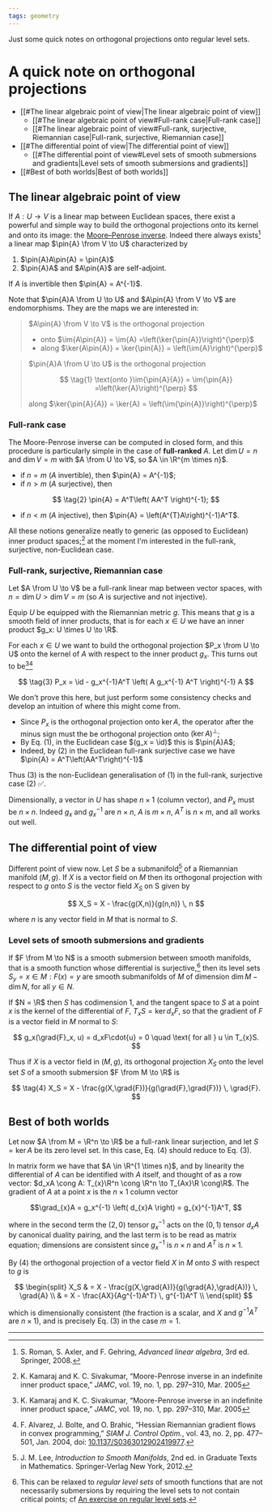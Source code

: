 ```yaml
---
tags: geometry
---
```


Just some quick notes on orthogonal projections onto regular level sets.

# A quick note on orthogonal projections

- [[#The linear algebraic point of view|The linear algebraic point of view]]
	- [[#The linear algebraic point of view#Full-rank case|Full-rank case]]
	- [[#The linear algebraic point of view#Full-rank, surjective, Riemannian case|Full-rank, surjective, Riemannian case]]
- [[#The differential point of view|The differential point of view]]
	- [[#The differential point of view#Level sets of smooth submersions and gradients|Level sets of smooth submersions and gradients]]
- [[#Best of both worlds|Best of both worlds]]



$\newcommand{\R}{\mathbb{R}}$
$\newcommand{\from}{:}$
$\newcommand{\pin}[1]{\tilde{#1}}$
$\DeclareMathOperator{\im}{im}$
$\DeclareMathOperator{\grad}{grad}$
$\DeclareMathOperator{\id}{I}$
$\DeclareMathOperator{\dim}{dim}$

## The linear algebraic point of view

If $A: U \to V$ is a linear map between Euclidean spaces, there exist a powerful and simple way to build the orthogonal projections onto its kernel and onto its image: the [Moore–Penrose inverse](https://en.wikipedia.org/wiki/Moore%E2%80%93Penrose_inverse). Indeed there always exists[^rom] a linear map $\pin{A} \from V \to U$ characterized by
1. $\pin{A}A\pin{A} = \pin{A}$
2. $\pin{A}A$ and $A\pin{A}$ are self-adjoint.

If $A$ is invertible then $\pin{A} = A^{-1}$.

Note that $\pin{A}A \from U \to U$ and $A\pin{A} \from V \to V$ are endomorphisms. They are the maps we are interested in:

> $A\pin{A} \from V \to V$ is the orthogonal projection 
> - onto $\im{A\pin{A}} = \im{A} =\left(\ker{\pin{A}}\right)^{\perp}$
> - along $\ker{A\pin{A}} = \ker{\pin{A}} = \left(\im{A}\right)^{\perp}$

> $\pin{A}A \from U \to U$ is the orthogonal projection
>  
>  $$
>  \tag{1}
>  \text{onto }\im{\pin{A}{A}} = \im{\pin{A}} =\left(\ker{A}\right)^{\perp}
>  $$
>  
> along $\ker{\pin{A}{A}} = \ker{A} = \left(\im{\pin{A}}\right)^{\perp}$

### Full-rank case
The Moore-Penrose inverse can be computed in closed form, and this procedure is particularly simple in the case of **full-ranked** $A$. Let $\dim{U} = n$ and $\dim{V} = m$ with $A \from U \to V$, so $A \in \R^{m \times n}$.
- if $n = m$ ($A$ invertible), then $\pin{A} = A^{-1}$;
- if $n > m$ ($A$ surjective), then

$$
\tag{2}
\pin{A} = A^T\left( AA^T \right)^{-1};
$$

- if $n < m$ ($A$ injective), then $\pin{A} = \left(A^{T}A\right)^{-1}A^T$.


All these notions generalize neatly to generic (as opposed to Euclidean) inner product spaces;[^kam] at the moment I'm interested in the full-rank, surjective, non-Euclidean case.

### Full-rank, surjective, Riemannian case
Let $A \from U \to V$ be a full-rank linear map between vector spaces, with $n = \dim{U} > \dim{V} = m$ (so $A$ is surjective and not injective).

Equip $U$ be equipped with the Riemannian metric $g$. This means that $g$ is a smooth field of inner products, that is for each $x \in U$ we have an inner product $g_x: U \times U \to \R$.

For each $x \in U$ we want to build the orthogonal projection $P_x \from U \to U$ onto the kernel of $A$ with respect to the inner product $g_x$. This turns out to be[^kam][^alv]

$$
\tag{3}
P_x = \id - g_x^{-1}A^T \left( A g_x^{-1} A^T  \right)^{-1} A
$$

We don't prove this here, but just perform some consistency checks and develop an intuition of where this might come from.
- Since $P_x$ is the orthogonal projection onto $\ker{A}$, the operator after the minus sign must the be orthogonal projection onto $\left(\ker{A}\right)^{\perp}$;
- By Eq. $(1)$, in the Euclidean case $(g_x = \id)$ this is $\pin{A}A$;
- Indeed, by $(2)$ in the Euclidean full-rank surjective case we have $\pin{A} = A^T\left(AA^T\right)^{-1}$

Thus $(3)$ is the non-Euclidean generalisation of $(1)$ in the full-rank, surjective case $(2)$ ✅.

Dimensionally, a vector in $U$ has shape $n\times1$ (column vector), and $P_x$ must be $n \times n$. Indeed $g_x$ and $g_x^{-1}$ are $n \times n$, $A$ is $m \times n$, $A^T$ is $n \times m$, and all works out well. 


## The differential point of view
Different point of view now. Let $S$ be a submanifold[^lee] of a Riemannian manifold $(M,g)$. If $X$ is a vector field on $M$ then its orthogonal projection with respect to $g$ onto $S$ is the vector field $X_S$ on S given by

$$
X_S = X - \frac{g(X,n)}{g(n,n)} \, n
$$

where $n$ is any vector field in $M$ that is normal to $S$.

### Level sets of smooth submersions and gradients
If $F \from M \to N$ is a smooth submersion between smooth manifolds, that is a smooth function whose differential is surjective,[^regular] then its level sets $S_y = {x \in M: F(x) = y}$ are smooth submanifolds of $M$ of dimension $\dim{M} - \dim{N}$, for all $y \in N$.

If $N = \R$ then $S$ has codimension $1$, and the tangent space to $S$ at a point $x$ is the kernel of the differential of $F$, $T_{x}S = \ker{d_xF}$, so that the gradient of $F$ is a vector field in $M$ normal to $S$:

$$
g_x(\grad{F}_x, u) = d_xF\cdot{u} = 0 \quad \text{ for all } u \in T_{x}S.
$$

Thus if $X$ is a vector field in $(M,g)$, its  orthogonal projection $X_S$ onto the level set $S$ of a smooth submersion $F \from M \to \R$ is

$$
\tag{4}
X_S = X - \frac{g(X,\grad{F})}{g(\grad{F},\grad{F})} \, \grad{F}.
$$

## Best of both worlds
Let now $A \from M = \R^n \to \R$ be a full-rank linear surjection, and let $S = \ker{A}$ be its zero level set. In this case, Eq. $(4)$ should reduce to Eq. $(3)$.

In matrix form we have that $A \in \R^{1 \times n}$, and by linearity the differential of $A$ can be identified with $A$ itself, and thought of as a row vector: $d_xA \cong A: T_{x}\R^n \cong \R^n \to T_{Ax}\R \cong\R$. The gradient of $A$ at a point $x$ is the $n\times 1$ column vector 

$$\grad_{x}A = g_x^{-1} \left( d_{x}A \right) = g_{x}^{-1}A^T,
$$

where in the second term the $(2,0)$ tensor $g_{x}^{-1}$ acts on the $(0,1)$ tensor $d_x{A}$ by canonical duality pairing, and the last term is to be read as matrix equation; dimensions are consistent since $g_x^{-1}$ is $n \times n$ and $A^T$ is $n \times 1$.

By $(4)$ the orthogonal projection of a vector field $X$ in $M$ onto $S$ with respect to $g$ is

$$
\begin{split}
X_S
& = X - \frac{g(X,\grad{A})}{g(\grad{A},\grad{A})} \, \grad{A} \\
& =  X - \frac{AX}{Ag^{-1}A^T} \, g^{-1}A^T \\
\end{split}
$$

which is dimensionally consistent (the fraction is a scalar, and $X$ and $g^{-1}A^T$ are $n\times 1$), and is precisely Eq. $(3)$ in the case $m = 1$.


---


[^rom]: S. Roman, S. Axler, and F. Gehring, _Advanced linear algebra_, 3rd ed. Springer, 2008.
[^kam]: K. Kamaraj and K. C. Sivakumar, “Moore-Penrose inverse in an indefinite inner product space,” _JAMC_, vol. 19, no. 1, pp. 297–310, Mar. 2005
[^alv]: F. Alvarez, J. Bolte, and O. Brahic, “Hessian Riemannian gradient flows in convex programming,” _SIAM J. Control Optim._, vol. 43, no. 2, pp. 477–501, Jan. 2004, doi: [10.1137/S0363012902419977](https://doi.org/10.1137/S0363012902419977).
[^lee]: J. M. Lee, _Introduction to Smooth Manifolds_, 2nd ed. in Graduate Texts in Mathematics. Springer-Verlag New York, 2012.
[^regular]: This can be relaxed to *regular level sets* of smooth functions that are not necessarily submersions by requiring the level sets to not contain critical points; cf [An exercise on regular level sets](./2024-10-04-an-exercise-on-regular-level-sets.md).